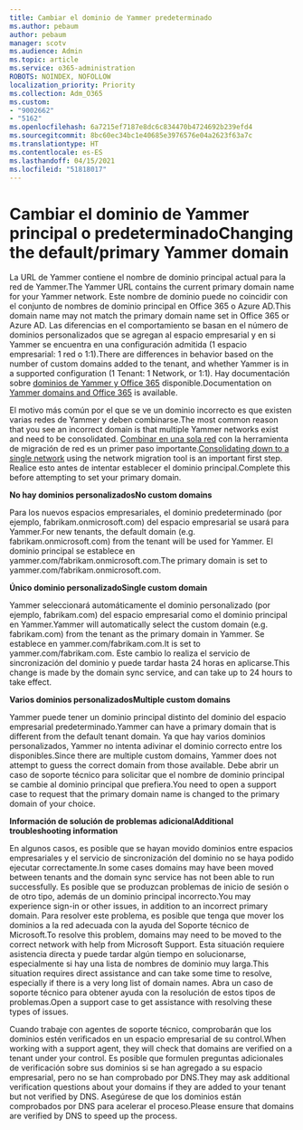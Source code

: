 ```yaml
---
title: Cambiar el dominio de Yammer predeterminado
ms.author: pebaum
author: pebaum
manager: scotv
ms.audience: Admin
ms.topic: article
ms.service: o365-administration
ROBOTS: NOINDEX, NOFOLLOW
localization_priority: Priority
ms.collection: Adm_O365
ms.custom:
- "9002662"
- "5162"
ms.openlocfilehash: 6a7215ef7187e8dc6c834470b4724692b239efd4
ms.sourcegitcommit: 8bc60ec34bc1e40685e3976576e04a2623f63a7c
ms.translationtype: HT
ms.contentlocale: es-ES
ms.lasthandoff: 04/15/2021
ms.locfileid: "51818017"
---
```

# <a name="changing-the-defaultprimary-yammer-domain"></a><span data-ttu-id="a711c-102">Cambiar el dominio de Yammer principal o predeterminado</span><span class="sxs-lookup"><span data-stu-id="a711c-102">Changing the default/primary Yammer domain</span></span>

<span data-ttu-id="a711c-103">La URL de Yammer contiene el nombre de dominio principal actual para la red de Yammer.</span><span class="sxs-lookup"><span data-stu-id="a711c-103">The Yammer URL contains the current primary domain name for your Yammer network.</span></span> <span data-ttu-id="a711c-104">Este nombre de dominio puede no coincidir con el conjunto de nombres de dominio principal en Office 365 o Azure AD.</span><span class="sxs-lookup"><span data-stu-id="a711c-104">This domain name may not match the primary domain name set in Office 365 or Azure AD.</span></span> <span data-ttu-id="a711c-105">Las diferencias en el comportamiento se basan en el número de dominios personalizados que se agregan al espacio empresarial y en si Yammer se encuentra en una configuración admitida (1 espacio empresarial: 1 red o 1:1).</span><span class="sxs-lookup"><span data-stu-id="a711c-105">There are differences in behavior based on the number of custom domains added to the tenant, and whether Yammer is in a supported configuration (1 Tenant: 1 Network, or 1:1).</span></span> <span data-ttu-id="a711c-106">Hay documentación sobre [dominios de Yammer y Office 365](https://docs.microsoft.com/yammer/configure-your-yammer-network/manage-yammer-domains) disponible.</span><span class="sxs-lookup"><span data-stu-id="a711c-106">Documentation on [Yammer domains and Office 365](https://docs.microsoft.com/yammer/configure-your-yammer-network/manage-yammer-domains) is available.</span></span>

<span data-ttu-id="a711c-107">El motivo más común por el que se ve un dominio incorrecto es que existen varias redes de Yammer y deben combinarse.</span><span class="sxs-lookup"><span data-stu-id="a711c-107">The most common reason that you see an incorrect domain is that multiple Yammer networks exist and need to be consolidated.</span></span> <span data-ttu-id="a711c-108">[Combinar en una sola red](https://docs.microsoft.com/yammer/configure-your-yammer-network/consolidate-multiple-yammer-networks) con la herramienta de migración de red es un primer paso importante.</span><span class="sxs-lookup"><span data-stu-id="a711c-108">[Consolidating down to a single network](https://docs.microsoft.com/yammer/configure-your-yammer-network/consolidate-multiple-yammer-networks) using the network migration tool is an important first step.</span></span> <span data-ttu-id="a711c-109">Realice esto antes de intentar establecer el dominio principal.</span><span class="sxs-lookup"><span data-stu-id="a711c-109">Complete this before attempting to set your primary domain.</span></span>

<span data-ttu-id="a711c-110">**No hay dominios personalizados**</span><span class="sxs-lookup"><span data-stu-id="a711c-110">**No custom domains**</span></span>

<span data-ttu-id="a711c-111">Para los nuevos espacios empresariales, el dominio predeterminado (por ejemplo, fabrikam.onmicrosoft.com) del espacio empresarial se usará para Yammer.</span><span class="sxs-lookup"><span data-stu-id="a711c-111">For new tenants, the default domain (e.g. fabrikam.onmicrosoft.com) from the tenant will be used for Yammer.</span></span> <span data-ttu-id="a711c-112">El dominio principal se establece en yammer.com/fabrikam.onmicrosoft.com.</span><span class="sxs-lookup"><span data-stu-id="a711c-112">The primary domain is set to yammer.com/fabrikam.onmicrosoft.com.</span></span>

<span data-ttu-id="a711c-113">**Único dominio personalizado**</span><span class="sxs-lookup"><span data-stu-id="a711c-113">**Single custom domain**</span></span>

<span data-ttu-id="a711c-114">Yammer seleccionará automáticamente el dominio personalizado (por ejemplo, fabrikam.com) del espacio empresarial como el dominio principal en Yammer.</span><span class="sxs-lookup"><span data-stu-id="a711c-114">Yammer will automatically select the custom domain (e.g. fabrikam.com) from the tenant as the primary domain in Yammer.</span></span> <span data-ttu-id="a711c-115">Se establece en yammer.com/fabrikam.com.</span><span class="sxs-lookup"><span data-stu-id="a711c-115">It is set to yammer.com/fabrikam.com.</span></span> <span data-ttu-id="a711c-116">Este cambio lo realiza el servicio de sincronización del dominio y puede tardar hasta 24 horas en aplicarse.</span><span class="sxs-lookup"><span data-stu-id="a711c-116">This change is made by the domain sync service, and can take up to 24 hours to take effect.</span></span>

<span data-ttu-id="a711c-117">**Varios dominios personalizados**</span><span class="sxs-lookup"><span data-stu-id="a711c-117">**Multiple custom domains**</span></span>

<span data-ttu-id="a711c-118">Yammer puede tener un dominio principal distinto del dominio del espacio empresarial predeterminado.</span><span class="sxs-lookup"><span data-stu-id="a711c-118">Yammer can have a primary domain that is different from the default tenant domain.</span></span> <span data-ttu-id="a711c-119">Ya que hay varios dominios personalizados, Yammer no intenta adivinar el dominio correcto entre los disponibles.</span><span class="sxs-lookup"><span data-stu-id="a711c-119">Since there are multiple custom domains, Yammer does not attempt to guess the correct domain from those available.</span></span> <span data-ttu-id="a711c-120">Debe abrir un caso de soporte técnico para solicitar que el nombre de dominio principal se cambie al dominio principal que prefiera.</span><span class="sxs-lookup"><span data-stu-id="a711c-120">You need to open a support case to request that the primary domain name is changed to the primary domain of your choice.</span></span>

<span data-ttu-id="a711c-121">**Información de solución de problemas adicional**</span><span class="sxs-lookup"><span data-stu-id="a711c-121">**Additional troubleshooting information**</span></span>

<span data-ttu-id="a711c-122">En algunos casos, es posible que se hayan movido dominios entre espacios empresariales y el servicio de sincronización del dominio no se haya podido ejecutar correctamente.</span><span class="sxs-lookup"><span data-stu-id="a711c-122">In some cases domains may have been moved between tenants and the domain sync service has not been able to run successfully.</span></span> <span data-ttu-id="a711c-123">Es posible que se produzcan problemas de inicio de sesión o de otro tipo, además de un dominio principal incorrecto.</span><span class="sxs-lookup"><span data-stu-id="a711c-123">You may experience sign-in or other issues, in addition to an incorrect primary domain.</span></span> <span data-ttu-id="a711c-124">Para resolver este problema, es posible que tenga que mover los dominios a la red adecuada con la ayuda del Soporte técnico de Microsoft.</span><span class="sxs-lookup"><span data-stu-id="a711c-124">To resolve this problem, domains may need to be moved to the correct network with help from Microsoft Support.</span></span> <span data-ttu-id="a711c-125">Esta situación requiere asistencia directa y puede tardar algún tiempo en solucionarse, especialmente si hay una lista de nombres de dominio muy larga.</span><span class="sxs-lookup"><span data-stu-id="a711c-125">This situation requires direct assistance and can take some time to resolve, especially if there is a very long list of domain names.</span></span> <span data-ttu-id="a711c-126">Abra un caso de soporte técnico para obtener ayuda con la resolución de estos tipos de problemas.</span><span class="sxs-lookup"><span data-stu-id="a711c-126">Open a support case to get assistance with resolving these types of issues.</span></span>

<span data-ttu-id="a711c-127">Cuando trabaje con agentes de soporte técnico, comprobarán que los dominios estén verificados en un espacio empresarial de su control.</span><span class="sxs-lookup"><span data-stu-id="a711c-127">When working with a support agent, they will check that domains are verified on a tenant under your control.</span></span> <span data-ttu-id="a711c-128">Es posible que formulen preguntas adicionales de verificación sobre sus dominios si se han agregado a su espacio empresarial, pero no se han comprobado por DNS.</span><span class="sxs-lookup"><span data-stu-id="a711c-128">They may ask additional verification questions about your domains if they are added to your tenant but not verified by DNS.</span></span> <span data-ttu-id="a711c-129">Asegúrese de que los dominios están comprobados por DNS para acelerar el proceso.</span><span class="sxs-lookup"><span data-stu-id="a711c-129">Please ensure that domains are verified by DNS to speed up the process.</span></span>
